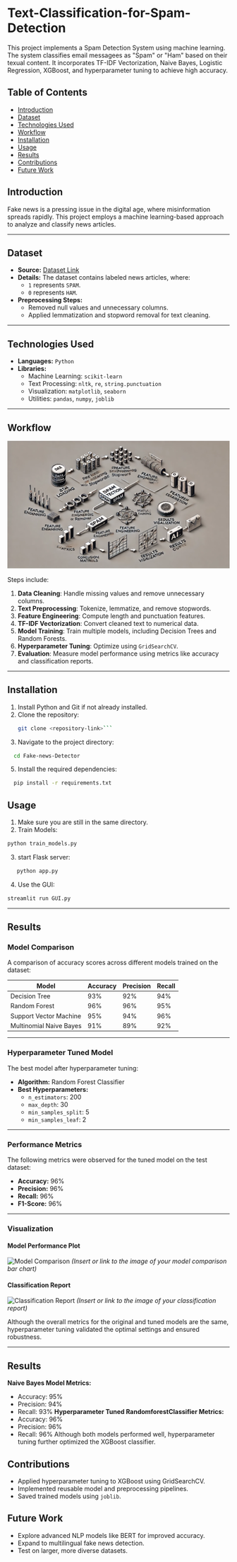 # Text-Classification-for-Spam-Detection
This project implements a Spam Detection System using machine learning. The system classifies email messagees as "Spam" or "Ham" based on their texual content. It incorporates TF-IDF Vectorization, Naive Bayes, Logistic Regression, XGBoost, and hyperparameter tuning to achieve high accuracy.

## Table of Contents
- [Introduction](#introduction)
- [Dataset](#Dataset)
- [Technologies Used](#technologies-used)
- [Workflow](#workflow)
- [Installation](#installation)
- [Usage](#usage)
- [Results](#results)
- [Contributions](#contributions)
- [Future Work](#future-works)

## **Introduction**
Fake news is a pressing issue in the digital age, where misinformation spreads rapidly. This project employs a machine learning-based approach to analyze and classify news articles.

---

## **Dataset**
- **Source:** [Dataset Link](spam.csv)
- **Details:** The dataset contains labeled news articles, where:
  - `1` represents `SPAM`.
  - `0` represents `HAM`.
- **Preprocessing Steps:**
  - Removed null values and unnecessary columns.
  - Applied lemmatization and stopword removal for text cleaning.

---

## **Technologies Used**
- **Languages:** `Python`
- **Libraries:** 
  - Machine Learning: `scikit-learn`
  - Text Processing: `nltk`, `re`, `string.punctuation`
  - Visualization: `matplotlib`, `seaborn`
  - Utilities: `pandas`, `numpy`, `joblib`

---

## **Workflow**
![Workflow Diagram](pipeline.png)

Steps include:
1. **Data Cleaning**: Handle missing values and remove unnecessary columns.
2. **Text Preprocessing**: Tokenize, lemmatize, and remove stopwords.
3. **Feature Engineering**: Compute length and punctuation features.
4. **TF-IDF Vectorization**: Convert cleaned text to numerical data.
5. **Model Training**: Train multiple models, including Decision Trees and Random Forests.
6. **Hyperparameter Tuning**: Optimize using `GridSearchCV`.
7. **Evaluation**: Measure model performance using metrics like accuracy and classification reports.

---

## **Installation**
1. Install Python and Git if not already installed.
2. Clone the repository:
   ```bash
   git clone <repository-link>```
3. Navigate to the project directory:
```bash
  cd Fake-news-Detector
```
5. Install the required dependencies:
```bash
  pip install -r requirements.txt
```
## Usage
1. Make sure you are still in the same directory.
2. Train Models:
```bash
python train_models.py
```
3. start Flask server:
```bash
   python app.py
```
4. Use the GUI:
```bash
streamlit run GUI.py
```
---

## **Results**

### **Model Comparison**
A comparison of accuracy scores across different models trained on the dataset:

| Model                  | Accuracy | Precision | Recall |
|------------------------|----------|-----------|--------|
| Decision Tree          | 93%      | 92%       | 94%    |
| Random Forest          | 96%      | 96%       | 95%    |
| Support Vector Machine | 95%      | 94%       | 96%    |
| Multinomial Naive Bayes| 91%      | 89%       | 92%    |

---

### **Hyperparameter Tuned Model**
The best model after hyperparameter tuning:

- **Algorithm:** Random Forest Classifier
- **Best Hyperparameters:**
  - `n_estimators`: 200
  - `max_depth`: 30
  - `min_samples_split`: 5
  - `min_samples_leaf`: 2

---

### **Performance Metrics**
The following metrics were observed for the tuned model on the test dataset:

- **Accuracy:** 96%
- **Precision:** 96%
- **Recall:** 96%
- **F1-Score:** 96%

---

### **Visualization**
#### Model Performance Plot
![Model Comparison](#) *(Insert or link to the image of your model comparison bar chart)*

#### Classification Report
![Classification Report](#) *(Insert or link to the image of your classification report)*

Although the overall metrics for the original and tuned models are the same, hyperparameter tuning validated the optimal settings and ensured robustness.

---

## Results
**Naive Bayes Model Metrics:**
- Accuracy: 95%
- Precision: 94%
- Recall: 93%
**Hyperparameter Tuned RandomforestClassifier Metrics:**
- Accuracy: 96%
- Precision: 96%
- Recall: 96%
Although both models performed well, hyperparameter tuning further optimized the XGBoost classifier.

## Contributions
- Applied hyperparameter tuning to XGBoost using GridSearchCV.
- Implemented reusable model and preprocessing pipelines.
- Saved trained models using `joblib`.
  
## Future Work
- Explore advanced NLP models like BERT for improved accuracy.
- Expand to multilingual fake news detection.
- Test on larger, more diverse datasets.
